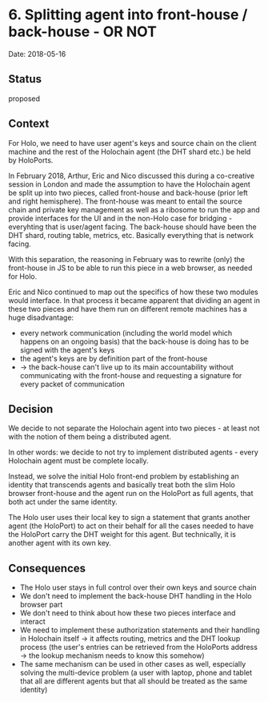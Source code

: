 # 6. Splitting agent into front-house / back-house - OR NOT

Date: 2018-05-16

## Status

proposed

## Context

For Holo, we need to have user agent's keys and source chain on the client machine and the rest of the Holochain agent (the DHT shard etc.) be held by HoloPorts.

In February 2018, Arthur, Eric and Nico discussed this during a co-creative session in London and made the assumption to have the Holochain agent be split up into two pieces, called front-house and back-house (prior left and right hemisphere). The front-house was meant to entail the source chain and private key management as well as a ribosome to run the app and provide interfaces for the UI and in the non-Holo case for bridging - everyhting that is user/agent facing. The back-house should have been the DHT shard, routing table, metrics, etc. Basically everything that is network facing.

With this separation, the reasoning in February was to rewrite (only) the front-house in JS to be able to run this piece in a web browser, as needed for Holo.

Eric and Nico continued to map out the specifics of how these two modules would interface. In that process it became apparent that dividing an agent in these two pieces and have them run on different remote machines has a huge disadvantage:
  * every network communication (including the world model which happens on an ongoing basis) that the back-house is doing has to be signed with the agent's keys
  * the agent's keys are by definition part of the front-house
  * -> the back-house can't live up to its main accountability without communicating with the front-house and requesting a signature for every packet of communication

## Decision

We decide to not separate the Holochain agent into two pieces - at least not with the notion of them being a distributed agent.

In other words: we decide to not try to implement distributed agents - every Holochain agent must be complete locally.

Instead, we solve the initial Holo front-end problem by establishing an identity that transcends agents and basically treat both the slim Holo browser front-house and the agent run on the HoloPort as full agents, that both act under the same identity.

The Holo user uses their local key to sign a statement that grants another agent (the HoloPort) to act on their behalf for all the cases needed to have the HoloPort carry the DHT weight for this agent. But technically, it is another agent with its own key.

## Consequences

* The Holo user stays in full control over their own keys and source chain
* We don't need to implement the back-house DHT handling in the Holo browser part
* We don't need to think about how these two pieces interface and interact
* We need to implement these authorization statements and their handling in Holochain itself -> it affects routing, metrics and the DHT lookup process (the user's entries can be retrieved from the HoloPorts address -> the lookup mechanism needs to know this somehow)
* The same mechanism can be used in other cases as well, especially solving the multi-device problem (a user with laptop, phone and tablet that all are different agents but that all should be treated as the same identity)
